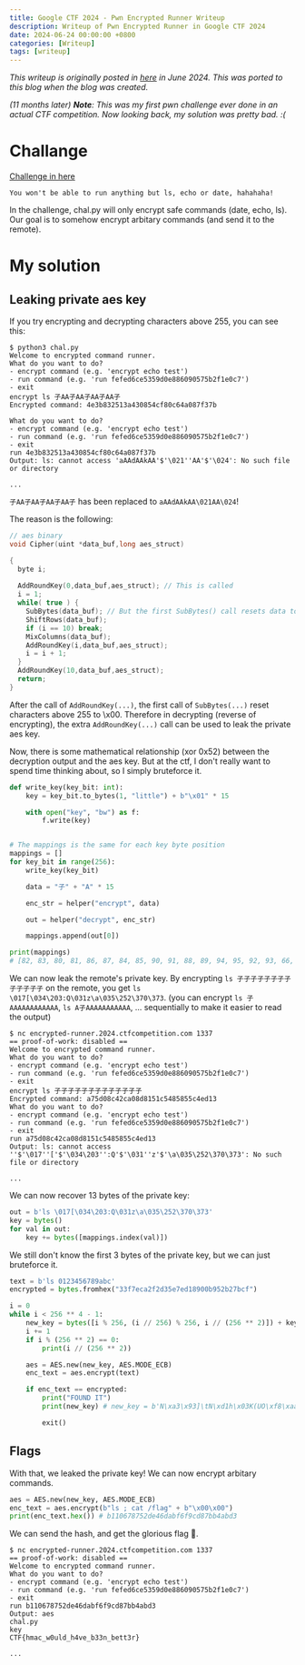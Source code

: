 ```yaml
---
title: Google CTF 2024 - Pwn Encrypted Runner Writeup
description: Writeup of Pwn Encrypted Runner in Google CTF 2024
date: 2024-06-24 00:00:00 +0800
categories: [Writeup]
tags: [writeup]
---
```


_This writeup is originally posted in [here](https://github.com/ALaggyDev/CTF-Competitions/blob/main/gctf-2024/pwn_encrypted_runner/README.md) in June 2024. This was ported to this blog when the blog was created._

_(11 months later) **Note**: This was my first pwn challenge ever done in an actual CTF competition. Now looking back, my solution was pretty bad. :(_

# Challange

[Challenge in here](https://github.com/google/google-ctf/tree/main/2024/quals/pwn-encrypted-runner)

`You won't be able to run anything but ls, echo or date, hahahaha!`

In the challenge, chal.py will only encrypt safe commands (date, echo, ls).
Our goal is to somehow encrypt arbitary commands (and send it to the remote).

# My solution

## Leaking private aes key

If you try encrypting and decrypting characters above 255, you can see this:
```console
$ python3 chal.py
Welcome to encrypted command runner.
What do you want to do?
- encrypt command (e.g. 'encrypt echo test')
- run command (e.g. 'run fefed6ce5359d0e886090575b2f1e0c7')
- exit
encrypt ls 子AA子AA子AA子AA子
Encrypted command: 4e3b832513a430854cf80c64a087f37b

What do you want to do?
- encrypt command (e.g. 'encrypt echo test')
- run command (e.g. 'run fefed6ce5359d0e886090575b2f1e0c7')
- exit
run 4e3b832513a430854cf80c64a087f37b
Output: ls: cannot access 'aAAdAAkAA'$'\021''AA'$'\024': No such file or directory

...
```

`子AA子AA子AA子AA子` has been replaced to `aAAdAAkAA\021AA\024`!

The reason is the following:
```c++
// aes binary
void Cipher(uint *data_buf,long aes_struct)

{
  byte i;
  
  AddRoundKey(0,data_buf,aes_struct); // This is called
  i = 1;
  while( true ) {
    SubBytes(data_buf); // But the first SubBytes() call resets data to \x00
    ShiftRows(data_buf);
    if (i == 10) break;
    MixColumns(data_buf);
    AddRoundKey(i,data_buf,aes_struct);
    i = i + 1;
  }
  AddRoundKey(10,data_buf,aes_struct);
  return;
}
```
After the call of `AddRoundKey(...)`, the first call of `SubBytes(...)` reset characters above 255 to \x00.
Therefore in decrypting (reverse of encrypting), the extra `AddRoundKey(...)` call can be used to leak the private aes key.


Now, there is some mathematical relationship (xor 0x52) between the decryption output and the aes key. But at the ctf, I don't really want to spend time thinking about, so I simply bruteforce it.
```python
def write_key(key_bit: int):
    key = key_bit.to_bytes(1, "little") + b"\x01" * 15

    with open("key", "bw") as f:
        f.write(key)


# The mappings is the same for each key byte position
mappings = []
for key_bit in range(256):
    write_key(key_bit)

    data = "子" + "A" * 15

    enc_str = helper("encrypt", data)

    out = helper("decrypt", enc_str)

    mappings.append(out[0])

print(mappings)
# [82, 83, 80, 81, 86, 87, 84, 85, 90, 91, 88, 89, 94, 95, 92, 93, 66, 67, 64, 65, 70, 71, 68, 69, 74, 75, 72, 73, 78, 79, 76, 77, 114, 115, 112, 113, 118, 119, 116, 117, 122, 123, 120, 121, 126, 127, 124, 125, 98, 99, 96, 97, 102, 103, 100, 101, 106, 107, 104, 105, 110, 111, 108, 109, 18, 19, 16, 17, 22, 23, 20, 21, 26, 27, 24, 25, 30, 31, 28, 29, 2, 3, 0, 1, 6, 7, 4, 5, 10, 11, 8, 9, 14, 15, 12, 13, 50, 51, 48, 49, 54, 55, 52, 53, 58, 59, 56, 57, 62, 63, 60, 61, 34, 35, 32, 33, 38, 39, 36, 37, 42, 43, 40, 41, 46, 47, 44, 45, 210, 211, 208, 209, 214, 215, 212, 213, 218, 219, 216, 217, 222, 223, 220, 221, 194, 195, 192, 193, 198, 199, 196, 197, 202, 203, 200, 201, 206, 207, 204, 205, 242, 243, 240, 241, 246, 247, 244, 245, 250, 251, 248, 249, 254, 255, 252, 253, 226, 227, 224, 225, 230, 231, 228, 229, 234, 235, 232, 233, 238, 239, 236, 237, 146, 147, 144, 145, 150, 151, 148, 149, 154, 155, 152, 153, 158, 159, 156, 157, 130, 131, 128, 129, 134, 135, 132, 133, 138, 139, 136, 137, 142, 143, 140, 141, 178, 179, 176, 177, 182, 183, 180, 181, 186, 187, 184, 185, 190, 191, 188, 189, 162, 163, 160, 161, 166, 167, 164, 165, 170, 171, 168, 169, 174, 175, 172, 173]
```

We can now leak the remote's private key.
By encrypting `ls 子子子子子子子子子子子子子` on the remote, you get `ls \017[\034\203:Q\031z\a\035\252\370\373`. (you can encrypt `ls 子AAAAAAAAAAAA`, `ls A子AAAAAAAAAAA`, ... sequentially to make it easier to read the output)

```console
$ nc encrypted-runner.2024.ctfcompetition.com 1337
== proof-of-work: disabled ==
Welcome to encrypted command runner.
What do you want to do?
- encrypt command (e.g. 'encrypt echo test')
- run command (e.g. 'run fefed6ce5359d0e886090575b2f1e0c7')
- exit
encrypt ls 子子子子子子子子子子子子子
Encrypted command: a75d08c42ca08d8151c5485855c4ed13
What do you want to do?
- encrypt command (e.g. 'encrypt echo test')
- run command (e.g. 'run fefed6ce5359d0e886090575b2f1e0c7')
- exit
run a75d08c42ca08d8151c5485855c4ed13
Output: ls: cannot access ''$'\017''['$'\034\203'':Q'$'\031''z'$'\a\035\252\370\373': No such file or directory

...
```

We can now recover 13 bytes of the private key:

```python
out = b'ls \017[\034\203:Q\031z\a\035\252\370\373'
key = bytes()
for val in out:
    key += bytes([mappings.index(val)])
```

We still don't know the first 3 bytes of the private key, but we can just bruteforce it.

```python
text = b'ls 0123456789abc'
encrypted = bytes.fromhex("33f7eca2f2d35e7ed18900b952b27bcf")

i = 0
while i < 256 ** 4 - 1:
    new_key = bytes([i % 256, (i // 256) % 256, i // (256 ** 2)]) + key[3:]
    i += 1
    if i % (256 ** 2) == 0:
        print(i // (256 ** 2))

    aes = AES.new(new_key, AES.MODE_ECB)
    enc_text = aes.encrypt(text)

    if enc_text == encrypted:
        print("FOUND IT")
        print(new_key) # new_key = b'N\xa3\x93]\tN\xd1h\x03K(UO\xf8\xaa\xa9'

        exit()
```

## Flags

With that, we leaked the private key! We can now encrypt arbitary commands.

```python
aes = AES.new(new_key, AES.MODE_ECB)
enc_text = aes.encrypt(b"ls ; cat /flag" + b"\x00\x00")
print(enc_text.hex()) # b110678752de46dabf6f9cd87bb4abd3
```

We can send the hash, and get the glorious flag 🚩.

```console
$ nc encrypted-runner.2024.ctfcompetition.com 1337
== proof-of-work: disabled ==
Welcome to encrypted command runner.
What do you want to do?
- encrypt command (e.g. 'encrypt echo test')
- run command (e.g. 'run fefed6ce5359d0e886090575b2f1e0c7')
- exit
run b110678752de46dabf6f9cd87bb4abd3
Output: aes
chal.py
key
CTF{hmac_w0uld_h4ve_b33n_bett3r}

...
```
